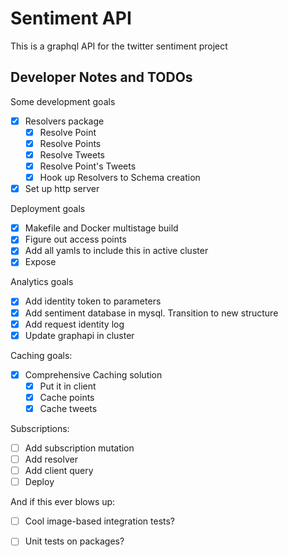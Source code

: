 # Sentiment API

This is a graphql API for the twitter sentiment project

## Developer Notes and TODOs

Some development goals

- [x] Resolvers package
	- [x] Resolve Point
	- [x] Resolve Points
	- [x] Resolve Tweets
	- [x] Resolve Point's Tweets
	- [x] Hook up Resolvers to Schema creation
- [x] Set up http server

Deployment goals

- [x] Makefile and Docker multistage build
- [x] Figure out access points
- [x] Add all yamls to include this in active cluster
- [x] Expose

Analytics goals

- [x] Add identity token to parameters
- [x] Add sentiment database in mysql. Transition to new structure
- [x] Add request identity log
- [x] Update graphapi in cluster

Caching goals:

- [x] Comprehensive Caching solution
	- [x] Put it in client
	- [x] Cache points
	- [x] Cache tweets

Subscriptions:

- [ ] Add subscription mutation
- [ ] Add resolver
- [ ] Add client query
- [ ] Deploy

And if this ever blows up:

- [ ] Cool image-based integration tests?
- [ ] Unit tests on packages?

